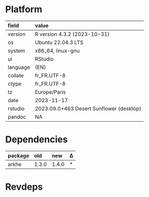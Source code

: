 # Platform

|field    |value                                    |
|:--------|:----------------------------------------|
|version  |R version 4.3.2 (2023-10-31)             |
|os       |Ubuntu 22.04.3 LTS                       |
|system   |x86_64, linux-gnu                        |
|ui       |RStudio                                  |
|language |(EN)                                     |
|collate  |fr_FR.UTF-8                              |
|ctype    |fr_FR.UTF-8                              |
|tz       |Europe/Paris                             |
|date     |2023-11-17                               |
|rstudio  |2023.09.0+463 Desert Sunflower (desktop) |
|pandoc   |NA                                       |

# Dependencies

|package |old   |new   |Δ  |
|:-------|:-----|:-----|:--|
|arkhe   |1.3.0 |1.4.0 |*  |

# Revdeps

